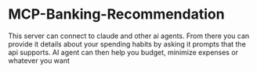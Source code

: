 # MCP-Banking-Recommendation

This server can connect to claude and other ai agents. From there you can provide it details about your spending habits by asking it prompts that the api supports. AI agent can then help you budget, minimize expenses or whatever you want
